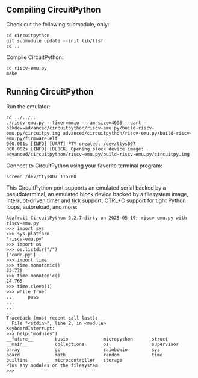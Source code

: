 ## Compiling CircuitPython

Check out the following submodule, only:
```
cd circuitpython
git submodule update --init lib/tlsf
cd ..
```

Compile CircuitPython:
```
cd riscv-emu.py
make
```

## Running CircuitPython

Run the emulator:
```
cd ../../..
./riscv-emu.py --timer=mmio --ram-size=4096 --uart --blkdev=advanced/circuitpython/riscv-emu.py/build-riscv-emu.py/circuitpy.img advanced/circuitpython/riscv-emu.py/build-riscv-emu.py/firmware.elf
000.001s [INFO] [UART] PTY created: /dev/ttys007
000.002s [INFO] [BLOCK] Opening block device image: advanced/circuitpython/riscv-emu.py/build-riscv-emu.py/circuitpy.img
```

Connect to CircuitPython using your favorite terminal program:
```
screen /dev/ttys007 115200
```

This CircuitPython port supports an emulated serial backed by a pseudoterminal, an emulated block device backed by a filesystem image, interrupt-driven timer and tick support, CTRL+C support for tight Python loops, autoreload, and more:
```
Adafruit CircuitPython 9.2.7-dirty on 2025-05-19; riscv-emu.py with riscv-emu.py
>>> import sys
>>> sys.platform
'riscv-emu.py'
>>> import os
>>> os.listdir("/")
['code.py']
>>> import time
>>> time.monotonic()
23.779
>>> time.monotonic()
24.765
>>> time.sleep(1)
>>> while True:
...     pass
...     
...     
... 
Traceback (most recent call last):
  File "<stdin>", line 2, in <module>
KeyboardInterrupt: 
>>> help("modules")
__future__        busio             micropython       struct
__main__          collections       os                supervisor
array             gc                rainbowio         sys
board             math              random            time
builtins          microcontroller   storage
Plus any modules on the filesystem
>>> 
```
